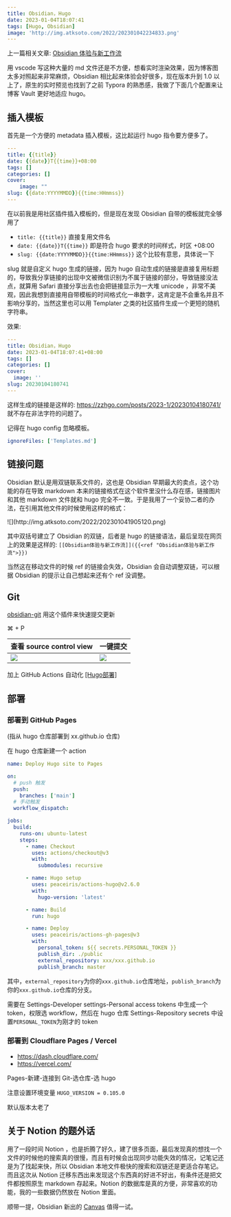 ```yaml
---
title: Obsidian，Hugo
date: 2023-01-04T18:07:41
tags: [Hugo, Obsidian]
image: 'http://img.atksoto.com/2022/202301042234833.png'
---
```


上一篇相关文章: [Obsidian 体验与新工作流](/blog/legacy/Obsidian-0)

用 vscode 写这种大量的 md 文件还是不方便，想看实时渲染效果，因为博客图太多对照起来非常麻烦，Obsidian 相比起来体验会好很多，现在版本升到 1.0 以上了，原生的实时预览也找到了之前 Typora 的熟悉感，我做了下面几个配置来让博客 Vault 更好地适应 hugo。

## 插入模板

首先是一个方便的 metadata 插入模板，这比起运行 hugo 指令要方便多了。

```yaml
---
title: {{title}}
date: {{date}}T{{time}}+08:00
tags: []
categories: []
cover:
    image: ""
slug: {{date:YYYYMMDD}}{{time:HHmmss}}
---
```

在以前我是用社区插件插入模板的，但是现在发现 Obsidian 自带的模板就完全够用了

- `title: {{title}}` 直接复用文件名
- `date: {{date}}T{{time}}` 即是符合 hugo 要求的时间样式，时区 +08:00
- `slug: {{date:YYYYMMDD}}{{time:HHmmss}}` 这个比较有意思，具体说一下

slug 就是自定义 hugo 生成的链接，因为 hugo 自动生成的链接是直接复用标题的，导致我分享链接的出现中文被微信识别为不属于链接的部分，导致链接没法点，就算用 Safari 直接分享出去也会把链接显示为一大堆 unicode ，非常不美观，因此我想到直接用自带模板的时间格式化一串数字，这肯定是不会重名并且不影响分享的，当然这里也可以用 Templater 之类的社区插件生成一个更短的随机字符串。

效果:

```yaml
---
title: Obsidian，Hugo
date: 2023-01-04T18:07:41+08:00
tags: []
categories: []
cover:
  image: ''
slug: 20230104180741
---
```

这样生成的链接是这样的: https://zzhgo.com/posts/2023-1/20230104180741/ 就不存在非法字符的问题了。

记得在 hugo config 忽略模板。

```yaml
ignoreFiles: ['Templates.md']
```

## 链接问题

Obsidian 默认是用双链联系文件的，这也是 Obsidian 早期最大的卖点，这个功能的存在导致 markdown 本来的链接格式在这个软件里没什么存在感，链接图片和其他 markdown 文件就和 hugo 完全不一致。于是我用了一个妥协二者的办法，在引用其他文件的时候使用这样的格式：

<div className="w-2/3">
![](http://img.atksoto.com/2022/202301041905120.png)
</div>

其中双括号建立了 Obsidian 的双链，后者是 hugo 的链接语法，最后呈现在网页上的效果是这样的: `[[Obsidian体验与新工作流]]({{<ref "Obsidian体验与新工作流">}})`

当然这在移动文件的时候 ref 的链接会失效，Obsidian 会自动调整双链，可以根据 Obsidian 的提示让自己想起来还有个 ref 没调整。

## Git

[obsidian-git](https://github.com/denolehov/obsidian-git) 用这个插件来快速提交更新

⌘ + P

| 查看 source control view                             | 一键提交                                             |
| ---------------------------------------------------- | ---------------------------------------------------- |
| ![](http://img.atksoto.com/2022/202301042207707.png) | ![](http://img.atksoto.com/2022/202301042209616.png) |

加上 GitHub Actions 自动化 [[Hugo部署]](/20221215153138)

## 部署

### 部署到 GitHub Pages

(指从 hugo 仓库部署到 xx.github.io 仓库)

在 hugo 仓库新建一个 action

```yaml
name: Deploy Hugo site to Pages

on:
  # push 触发
  push:
    branches: ['main']
  # 手动触发
  workflow_dispatch:

jobs:
  build:
    runs-on: ubuntu-latest
    steps:
      - name: Checkout
        uses: actions/checkout@v3
        with:
          submodules: recursive

      - name: Hugo setup
        uses: peaceiris/actions-hugo@v2.6.0
        with:
          hugo-version: 'latest'

      - name: Build
        run: hugo

      - name: Deploy
        uses: peaceiris/actions-gh-pages@v3
        with:
          personal_token: ${{ secrets.PERSONAL_TOKEN }}
          publish_dir: ./public
          external_repository: xxx/xxx.github.io
          publish_branch: master
```

其中，`external_repository`为你的`xxx.github.io`仓库地址，`publish_branch`为你的`xxx.github.io`仓库的分支。

需要在 Settings-Developer settings-Personal access tokens 中生成一个 token，权限选 workflow，然后在 hugo 仓库 Settings-Repository secrets 中设置`PERSONAL_TOKEN`为刚才的 token

### 部署到 Cloudflare Pages / Vercel

- https://dash.cloudflare.com/
- https://vercel.com/

Pages-新建-连接到 Git-选仓库-选 hugo

注意设置环境变量 `HUGO_VERSION = 0.105.0`

默认版本太老了

## 关于 Notion 的题外话

用了一段时间 Notion ，也是折腾了好久，建了很多页面，最后发现真的想找一个文件的时候他的搜索真的很慢，而且有时候会出现同步功能失效的情况，记笔记还是为了找起来快，所以 Obsidian 本地文件极快的搜索和双链还是更适合存笔记。而且这次从 Notion 迁移东西出来发现这个东西真的好进不好出，有条件还是把文件都按照原生 markdown 存起来。Notion 的数据库是真的方便，非常喜欢的功能，我的一些数据仍然放在 Notion 里面。

顺带一提，Obsidian 新出的 [Canvas](https://obsidian.md/canvas) 值得一试。
